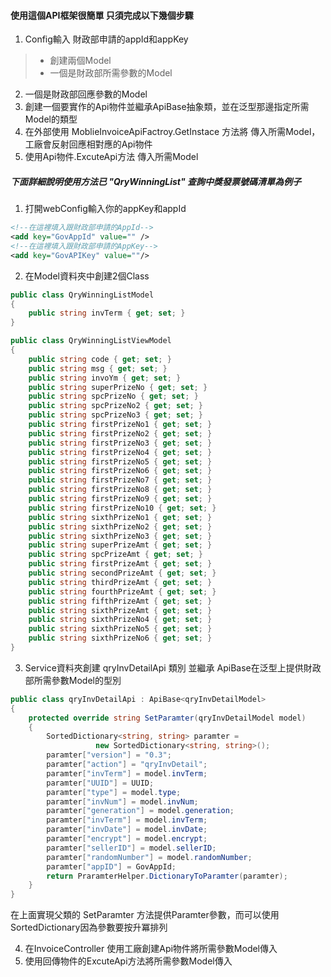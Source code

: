 
#### 使用這個API框架很簡單 只須完成以下幾個步驟

1. Config輸入 財政部申請的appId和appKey
>* 創建兩個Model
>* 一個是財政部所需參數的Model
2. 一個是財政部回應參數的Model
3. 創建一個要實作的Api物件並繼承ApiBase抽象類，並在泛型那邊指定所需 Model的類型
4. 在外部使用 MoblieInvoiceApiFactroy.GetInstace 方法將 傳入所需Model，工廠會反射回應相對應的Api物件
5. 使用Api物件.ExcuteApi方法 傳入所需Model

##### 下面詳細說明使用方法已 "QryWinningList"  查詢中獎發票號碼清單為例子
			
1. 打開webConfig輸入你的appKey和appId 
```xml
<!--在這裡填入跟財政部申請的AppId-->
<add key="GovAppId" value="" />
<!--在這裡填入跟財政部申請的AppKey-->
<add key="GovAPIKey" value=""/>
```
2. 在Model資料夾中創建2個Class
```cs
public class QryWinningListModel
{
    public string invTerm { get; set; }
}

public class QryWinningListViewModel
{
    public string code { get; set; }
    public string msg { get; set; }
    public string invoYm { get; set; }
    public string superPrizeNo { get; set; }
    public string spcPrizeNo { get; set; }
    public string spcPrizeNo2 { get; set; }
    public string spcPrizeNo3 { get; set; }
    public string firstPrizeNo1 { get; set; }
    public string firstPrizeNo2 { get; set; }
    public string firstPrizeNo3 { get; set; }
    public string firstPrizeNo4 { get; set; }
    public string firstPrizeNo5 { get; set; }
    public string firstPrizeNo6 { get; set; }
    public string firstPrizeNo7 { get; set; }
    public string firstPrizeNo8 { get; set; }
    public string firstPrizeNo9 { get; set; }
    public string firstPrizeNo10 { get; set; }
    public string sixthPrizeNo1 { get; set; }
    public string sixthPrizeNo2 { get; set; }
    public string sixthPrizeNo3 { get; set; }
    public string superPrizeAmt { get; set; }
    public string spcPrizeAmt { get; set; }
    public string firstPrizeAmt { get; set; }
    public string secondPrizeAmt { get; set; }
    public string thirdPrizeAmt { get; set; }
    public string fourthPrizeAmt { get; set; }
    public string fifthPrizeAmt { get; set; }
    public string sixthPrizeAmt { get; set; }
    public string sixthPrizeNo4 { get; set; }
    public string sixthPrizeNo5 { get; set; }
    public string sixthPrizeNo6 { get; set; }
}
```

3. Service資料夾創建 qryInvDetailApi 類別 並繼承  ApiBase<qryInvDetailModel>在泛型上提供財政部所需參數Model的型別

```cs
public class qryInvDetailApi : ApiBase<qryInvDetailModel>
{
    protected override string SetParamter(qryInvDetailModel model)
    {
        SortedDictionary<string, string> paramter = 
                   new SortedDictionary<string, string>();
        paramter["version"] = "0.3";
        paramter["action"] = "qryInvDetail";
        paramter["invTerm"] = model.invTerm;
        paramter["UUID"] = UUID;
        paramter["type"] = model.type;
        paramter["invNum"] = model.invNum;
        paramter["generation"] = model.generation;
        paramter["invTerm"] = model.invTerm;
        paramter["invDate"] = model.invDate;
        paramter["encrypt"] = model.encrypt;
        paramter["sellerID"] = model.sellerID;
        paramter["randomNumber"] = model.randomNumber;
        paramter["appID"] = GovAppId;
        return PraramterHelper.DictionaryToParamter(paramter);
    }
}
```
在上面實現父類的 SetParamter 方法提供Paramter參數，而可以使用SortedDictionary因為參數要按升冪排列

4. 在InvoiceController 使用工廠創建Api物件將所需參數Model傳入
5. 使用回傳物件的ExcuteApi方法將所需參數Model傳入


